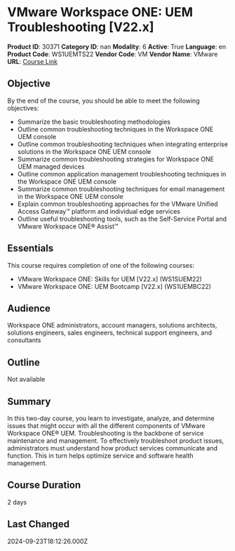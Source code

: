 # VMware Workspace ONE: UEM Troubleshooting [V22.x]

**Product ID**: 30371
**Category ID**: nan
**Modality**: 6
**Active**: True
**Language**: en
**Product Code**: WS1UEMTS22
**Vendor Code**: VM
**Vendor Name**: VMware
**URL**: [Course Link](https://www.fastlaneus.com/course/vmware-ws1uemts22)

## Objective
By the end of the course, you should be able to meet the following objectives:


- Summarize the basic troubleshooting methodologies
- Outline common troubleshooting techniques in the Workspace ONE UEM console
- Outline common troubleshooting techniques when integrating enterprise solutions in the Workspace ONE UEM console
- Summarize common troubleshooting strategies for Workspace ONE UEM managed devices
- Outline common application management troubleshooting techniques in the Workspace ONE UEM console
- Summarize common troubleshooting techniques for email management in the Workspace ONE UEM console
- Explain common troubleshooting approaches for the VMware Unified Access Gateway™ platform and individual edge services
- Outline useful troubleshooting tools, such as the Self-Service Portal and VMware Workspace ONE® Assist™

## Essentials
This course requires completion of one of the following courses:


- VMware Workspace ONE: Skills for UEM [V22.x] (WS1SUEM22)
- VMware Workspace ONE: UEM Bootcamp [V22.x] (WS1UEMBC22)

## Audience
Workspace ONE administrators, account managers, solutions architects, solutions engineers, sales engineers, technical support engineers, and consultants

## Outline
Not available

## Summary
In this two-day course, you learn to investigate, analyze, and determine issues that might occur with all the different components of VMware Workspace ONE® UEM. Troubleshooting is the backbone of service maintenance and management. To effectively troubleshoot product issues, administrators must understand how product services communicate and function. This in turn helps optimize service and software health management.

## Course Duration
2 days

## Last Changed
2024-09-23T18:12:26.000Z
